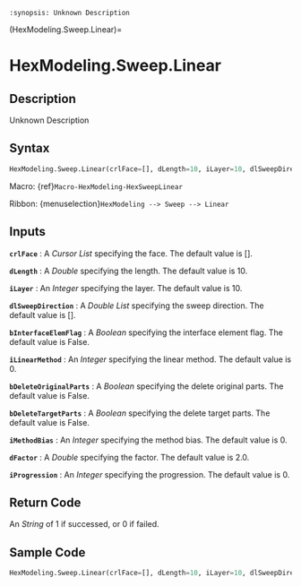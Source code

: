 ```{module} HexModeling.Sweep.Linear()
:synopsis: Unknown Description
```

(HexModeling.Sweep.Linear)=

# HexModeling.Sweep.Linear

## Description

Unknown Description

## Syntax

```python
HexModeling.Sweep.Linear(crlFace=[], dLength=10, iLayer=10, dlSweepDirection=[], bInterfaceElemFlag=False, iLinearMethod=0, bDeleteOriginalParts=False, bDeleteTargetParts=False, iMethodBias=0, dFactor=2.0, iProgression=0)
```

Macro: {ref}`Macro-HexModeling-HexSweepLinear`

Ribbon: {menuselection}`HexModeling --> Sweep --> Linear`

## Inputs

**`crlFace`**
: A _Cursor List_ specifying the face. The default value is [].

**`dLength`**
: A _Double_ specifying the length. The default value is 10.

**`iLayer`**
: An _Integer_ specifying the layer. The default value is 10.

**`dlSweepDirection`**
: A _Double List_ specifying the sweep direction. The default value is [].

**`bInterfaceElemFlag`**
: A _Boolean_ specifying the interface element flag. The default value is False.

**`iLinearMethod`**
: An _Integer_ specifying the linear method. The default value is 0.

**`bDeleteOriginalParts`**
: A _Boolean_ specifying the delete original parts. The default value is False.

**`bDeleteTargetParts`**
: A _Boolean_ specifying the delete target parts. The default value is False.

**`iMethodBias`**
: An _Integer_ specifying the method bias. The default value is 0.

**`dFactor`**
: A _Double_ specifying the factor. The default value is 2.0.

**`iProgression`**
: An _Integer_ specifying the progression. The default value is 0.

## Return Code

An _String_ of 1 if successed, or 0 if failed.

## Sample Code

```python
HexModeling.Sweep.Linear(crlFace=[], dLength=10, iLayer=10, dlSweepDirection=[], bInterfaceElemFlag=False, iLinearMethod=0, bDeleteOriginalParts=False, bDeleteTargetParts=False, iMethodBias=0, dFactor=2.0, iProgression=0)
```
